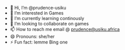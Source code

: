 - 👋 Hi, I’m @prudence-usiku
- 👀 I’m interested in Games
- 🌱 I’m currently learning continously
- 💞️ I’m looking to collaborate on games
- 📫 How to reach me email @ prudence@usiku.africa
- 😄 Pronouns: she/her
- ⚡ Fun fact: lemme Bing one

<!---
prudence-usiku/prudence-usiku is a ✨ special ✨ repository because its `README.md` (this file) appears on your GitHub profile.
You can click the Preview link to take a look at your changes.
--->
